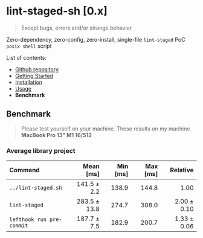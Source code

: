 # lint-staged-sh \[0.x\]

> Except bugs, errors and/or strange behavior

Zero-dependency, zero-config, zero-install, single-file `lint-staged` PoC `posix shell` script

List of contents:

- [Github repository](https://github.com/dalisoft/lint-staged-sh)
- [Getting Started](./GET_STARTED.md)
- [Installation](./INSTALLATION.md)
- [Usage](./USAGE.md)
- **Benchmark**

## Benchmark

> Please test yourself on your machine. These results on my machine **MacBook Pro 13" M1 16/512**

### Average library project

| Command                   |  Mean \[ms\] | Min \[ms\] | Max \[ms\] |    Relative |
| :------------------------ | -----------: | ---------: | ---------: | ----------: |
| `../lint-staged.sh`       |  141.5 ± 2.2 |      138.9 |      144.8 |        1.00 |
| `lint-staged`             | 283.5 ± 13.8 |      274.7 |      308.0 | 2.00 ± 0.10 |
| `lefthook run pre-commit` |  187.7 ± 7.5 |      182.9 |      200.7 | 1.33 ± 0.06 |
